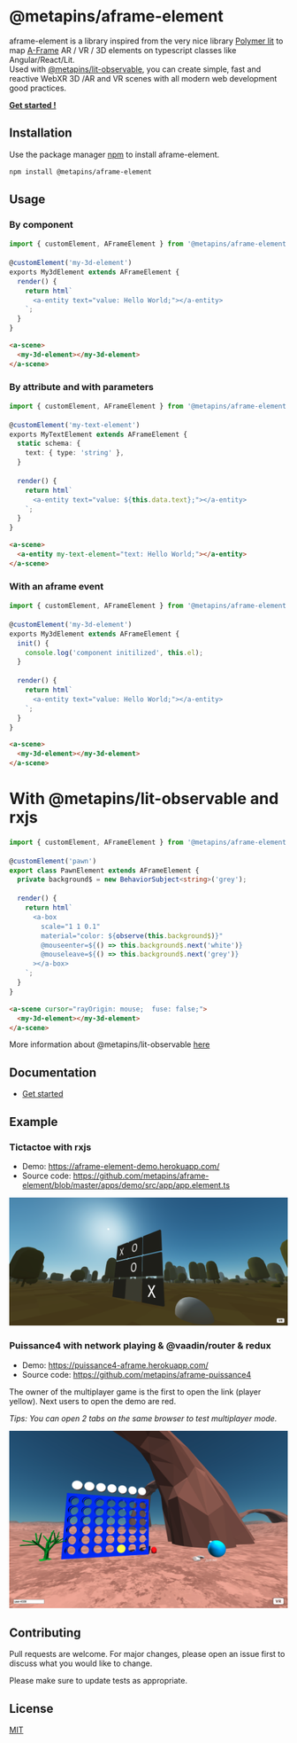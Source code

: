 # @metapins/aframe-element

aframe-element is a library inspired from the very nice library [Polymer lit](https://lit.dev/) to map [A-Frame](https://aframe.io/) AR / VR / 3D elements on typescript classes like Angular/React/Lit.  
Used with [@metapins/lit-observable](https://github.com/metapins/lit-observable), you can create simple, fast and reactive WebXR 3D /AR and VR scenes with all modern web development good practices.

**[Get started !](./docs/get-started.md)**

## Installation

Use the package manager [npm](https://www.npmjs.com/package/@metapins/aframe-element) to install aframe-element.

```bash
npm install @metapins/aframe-element
```

## Usage

### By component

```typescript
import { customElement, AFrameElement } from '@metapins/aframe-element';

@customElement('my-3d-element')
exports My3dElement extends AFrameElement {
  render() {
    return html`
      <a-entity text="value: Hello World;"></a-entity>
    `;
  }
}
```

```html
<a-scene>
  <my-3d-element></my-3d-element>
</a-scene>
```

### By attribute and with parameters

```typescript
import { customElement, AFrameElement } from '@metapins/aframe-element';

@customElement('my-text-element')
exports MyTextElement extends AFrameElement {
  static schema: {
    text: { type: 'string' },
  }

  render() {
    return html`
      <a-entity text="value: ${this.data.text};"></a-entity>
    `;
  }
}
```

```html
<a-scene>
  <a-entity my-text-element="text: Hello World;"></a-entity>
</a-scene>
```

### With an aframe event

```typescript
import { customElement, AFrameElement } from '@metapins/aframe-element';

@customElement('my-3d-element')
exports My3dElement extends AFrameElement {
  init() {
    console.log('component initilized', this.el);
  }

  render() {
    return html`
      <a-entity text="value: Hello World;"></a-entity>
    `;
  }
}
```

```html
<a-scene>
  <my-3d-element></my-3d-element>
</a-scene>
```

# With @metapins/lit-observable and rxjs

```typescript
import { customElement, AFrameElement } from '@metapins/aframe-element';

@customElement('pawn')
export class PawnElement extends AFrameElement {
  private background$ = new BehaviorSubject<string>('grey');

  render() {
    return html`
      <a-box
        scale="1 1 0.1"
        material="color: ${observe(this.background$)}"
        @mouseenter=${() => this.background$.next('white')}
        @mouseleave=${() => this.background$.next('grey')}
      ></a-box>
    `;
  }
}
```

```html
<a-scene cursor="rayOrigin: mouse;  fuse: false;">
  <my-3d-element></my-3d-element>
</a-scene>
```

More information about @metapins/lit-observable [here](https://github.com/metapins/lit-observable)

## Documentation

- [Get started](./docs/get-started.md)

## Example

### Tictactoe with rxjs

- Demo: https://aframe-element-demo.herokuapp.com/
- Source code: https://github.com/metapins/aframe-element/blob/master/apps/demo/src/app/app.element.ts

![aframe-element example tictactoe](./docs/assets/example-tictactoe.png)

### Puissance4 with network playing & @vaadin/router & redux

- Demo: https://puissance4-aframe.herokuapp.com/
- Source code: https://github.com/metapins/aframe-puissance4

The owner of the multiplayer game is the first to open the link (player yellow). Next users to open the demo are red.

_Tips: You can open 2 tabs on the same browser to test multiplayer mode._

![aframe-element example puissance4](./docs/assets/example-puissance4.png)

## Contributing

Pull requests are welcome. For major changes, please open an issue first to discuss what you would like to change.

Please make sure to update tests as appropriate.

## License

[MIT](https://choosealicense.com/licenses/mit/)

